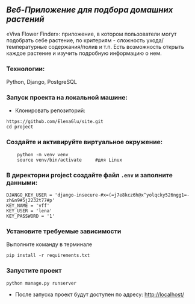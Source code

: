 ## _Веб-Приложение для подбора домашних растений_
«Viva Flower Finder»: приложение, в котором пользователи могут подобрать себе растение, по критериям - сложность ухода/температурные содержания/полив и т.п.
Есть возможность открыть каждое растение и изучить подробную информацию о нем.
 
### Технологии:
Python, Django, PostgreSQL

### Запуск проекта на локальной машине:

- Клонировать репозиторий:
```
https://github.com/ElenaGlu/site.git
cd project
```
### Создайте и активируйте виртуальное окружение:
```
    python -m venv venv
    source venv/bin/activate     #для Linux
```
### В директории project создайте файл `.env` и заполните данными:
```
DJANGO_KEY_USER = 'django-insecure-#x=(=j7e8kcz6h@x^yolqcky526ngg1=-zh&n9#5j2232t77#p'
KEY_NAME = 'vff'
KEY_USER = 'lena'
KEY_PASSWORD = '1'
```
### Установите требуемые зависимости

Выполните команду в терминале 
```
pip install -r requirements.txt
```

### Запустите проект

```
python manage.py runserver
```

- После запуска проект будут доступен по адресу: [http://localhost/](http://localhost/)
  
